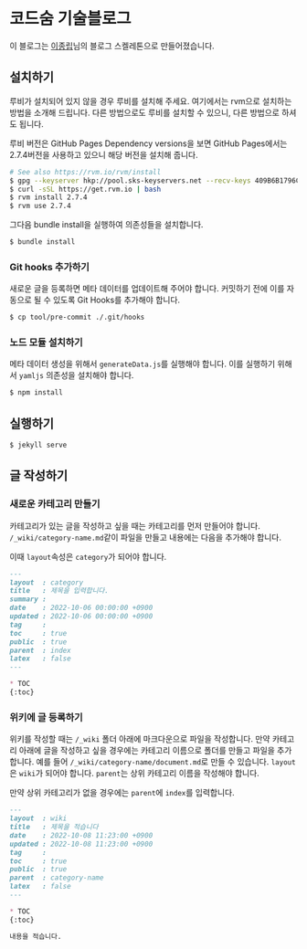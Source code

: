 # 코드숨 기술블로그

이 블로그는 [이종립](https://johngrib.github.io/)님의 블로그 스켈레톤으로
만들어졌습니다.

## 설치하기

루비가 설치되어 있지 않을 경우 루비를 설치해 주세요. 여기에서는 rvm으로 설치하는 방법을 소개해 드립니다. 다른 방법으로도 루비를 설치할 수 있으니, 다른 방법으로 하셔도 됩니다.

루비 버전은 GitHub Pages Dependency versions을 보면 GitHub Pages에서는 2.7.4버전을 사용하고 있으니 해당 버전을 설치해 줍니다.

```bash
# See also https://rvm.io/rvm/install
$ gpg --keyserver hkp://pool.sks-keyservers.net --recv-keys 409B6B1796C275462A1703113804BB82D39DC0E3 7D2BAF1CF37B13E2069D6956105BD0E739499BDB
$ curl -sSL https://get.rvm.io | bash
$ rvm install 2.7.4
$ rvm use 2.7.4
```

그다음 bundle install을 실행하여 의존성들을 설치합니다.

```bash
$ bundle install
```

### Git hooks 추가하기

새로운 글을 등록하면 메타 데이터를 업데이트해 주어야 합니다. 커밋하기 전에 이를
자동으로 될 수 있도록 Git Hooks를 추가해야 합니다.

```bash
$ cp tool/pre-commit ./.git/hooks
```

### 노드 모듈 설치하기

메타 데이터 생성을 위해서 `generateData.js`를 실행해야 합니다. 이를 실행하기
위해서 `yamljs` 의존성을 설치해야 합니다.

```bash
$ npm install
```

## 실행하기

```bash
$ jekyll serve
```

## 글 작성하기

### 새로운 카테고리 만들기

카테고리가 있는 글을 작성하고 싶을 때는 카테고리를 먼저 만들어야 합니다.
`/_wiki/category-name.md`같이 파일을 만들고 내용에는 다음을 추가해야 합니다.  

이때 `layout`속성은 `category`가 되어야 합니다.

```markdown
---
layout  : category
title   : 제목을 입력합니다.
summary : 
date    : 2022-10-06 00:00:00 +0900
updated : 2022-10-06 00:00:00 +0900
tag     : 
toc     : true
public  : true
parent  : index
latex   : false
---

* TOC
{:toc}
```

### 위키에 글 등록하기

위키를 작성할 때는 `/_wiki` 폴더 아래에 마크다운으로 파일을 작성합니다. 만약
카테고리 아래에 글을 작성하고 싶을 경우에는 카테고리 이름으로 폴더를 만들고
파일을 추가합니다. 예를 들어 `/_wiki/category-name/document.md`로 만들 수 있습니다.
`layout`은 `wiki`가 되어야 합니다. `parent`는 상위 카테고리 이름을 작성해야
합니다.  

만약 상위 카테고리가 없을 경우에는 `parent`에 `index`를 입력합니다.

```markdown
---
layout  : wiki
title   : 제목을 적습니다
date    : 2022-10-08 11:23:00 +0900
updated : 2022-10-08 11:23:00 +0900
tag     : 
toc     : true
public  : true
parent  : category-name
latex   : false
---

* TOC
{:toc}

내용을 적습니다.
```
